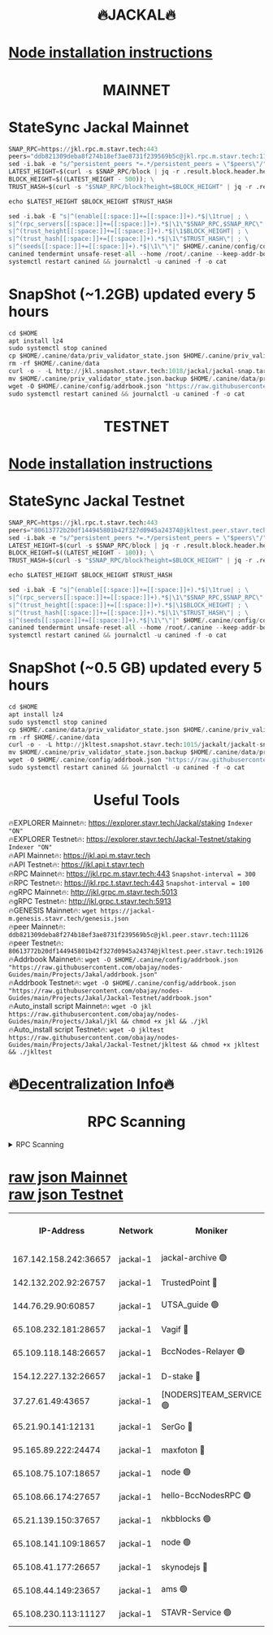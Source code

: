 <h1 align="center"> 🔥JACKAL🔥</h1>

[Node installation instructions](https://github.com/obajay/nodes-Guides/tree/main/Projects/Jakal)
=

<h1 align="center"> MAINNET</h1>

# StateSync Jackal Mainnet
```python
SNAP_RPC=https://jkl.rpc.m.stavr.tech:443
peers="ddb821309deba8f274b18ef3ae8731f239569b5c@jkl.rpc.m.stavr.tech:11126"
sed -i.bak -e "s/^persistent_peers *=.*/persistent_peers = \"$peers\"/" $HOME/.canine/config/config.toml
LATEST_HEIGHT=$(curl -s $SNAP_RPC/block | jq -r .result.block.header.height); \
BLOCK_HEIGHT=$((LATEST_HEIGHT - 500)); \
TRUST_HASH=$(curl -s "$SNAP_RPC/block?height=$BLOCK_HEIGHT" | jq -r .result.block_id.hash)

echo $LATEST_HEIGHT $BLOCK_HEIGHT $TRUST_HASH

sed -i.bak -E "s|^(enable[[:space:]]+=[[:space:]]+).*$|\1true| ; \
s|^(rpc_servers[[:space:]]+=[[:space:]]+).*$|\1\"$SNAP_RPC,$SNAP_RPC\"| ; \
s|^(trust_height[[:space:]]+=[[:space:]]+).*$|\1$BLOCK_HEIGHT| ; \
s|^(trust_hash[[:space:]]+=[[:space:]]+).*$|\1\"$TRUST_HASH\"| ; \
s|^(seeds[[:space:]]+=[[:space:]]+).*$|\1\"\"|" $HOME/.canine/config/config.toml
canined tendermint unsafe-reset-all --home /root/.canine --keep-addr-book
systemctl restart canined && journalctl -u canined -f -o cat
```
# SnapShot (~1.2GB) updated every 5 hours
```python
cd $HOME
apt install lz4
sudo systemctl stop canined
cp $HOME/.canine/data/priv_validator_state.json $HOME/.canine/priv_validator_state.json.backup
rm -rf $HOME/.canine/data
curl -o - -L http://jkl.snapshot.stavr.tech:1018/jackal/jackal-snap.tar.lz4 | lz4 -c -d - | tar -x -C $HOME/.canine --strip-components 2
mv $HOME/.canine/priv_validator_state.json.backup $HOME/.canine/data/priv_validator_state.json
wget -O $HOME/.canine/config/addrbook.json "https://raw.githubusercontent.com/obajay/nodes-Guides/main/Projects/Jakal/addrbook.json"
sudo systemctl restart canined && journalctl -u canined -f -o cat
```

<h1 align="center"> TESTNET</h1>

[Node installation instructions](https://github.com/obajay/nodes-Guides/tree/main/Projects/Jakal/Jackal-Testnet)
=

# StateSync Jackal Testnet
```python
SNAP_RPC=https://jkl.rpc.t.stavr.tech:443
peers="80613772b20df144945801b42f327d0945a24374@jkltest.peer.stavr.tech:19126"
sed -i.bak -e "s/^persistent_peers *=.*/persistent_peers = \"$peers\"/" $HOME/.canine/config/config.toml
LATEST_HEIGHT=$(curl -s $SNAP_RPC/block | jq -r .result.block.header.height); \
BLOCK_HEIGHT=$((LATEST_HEIGHT - 100)); \
TRUST_HASH=$(curl -s "$SNAP_RPC/block?height=$BLOCK_HEIGHT" | jq -r .result.block_id.hash)

echo $LATEST_HEIGHT $BLOCK_HEIGHT $TRUST_HASH

sed -i.bak -E "s|^(enable[[:space:]]+=[[:space:]]+).*$|\1true| ; \
s|^(rpc_servers[[:space:]]+=[[:space:]]+).*$|\1\"$SNAP_RPC,$SNAP_RPC\"| ; \
s|^(trust_height[[:space:]]+=[[:space:]]+).*$|\1$BLOCK_HEIGHT| ; \
s|^(trust_hash[[:space:]]+=[[:space:]]+).*$|\1\"$TRUST_HASH\"| ; \
s|^(seeds[[:space:]]+=[[:space:]]+).*$|\1\"\"|" $HOME/.canine/config/config.toml
canined tendermint unsafe-reset-all --home /root/.canine --keep-addr-book
systemctl restart canined && journalctl -u canined -f -o cat
```
# SnapShot (~0.5 GB) updated every 5 hours
```python
cd $HOME
apt install lz4
sudo systemctl stop canined
cp $HOME/.canine/data/priv_validator_state.json $HOME/.canine/priv_validator_state.json.backup
rm -rf $HOME/.canine/data
curl -o - -L http://jkltest.snapshot.stavr.tech:1015/jackalt/jackalt-snap.tar.lz4 | lz4 -c -d - | tar -x -C $HOME/.canine --strip-components 2
mv $HOME/.canine/priv_validator_state.json.backup $HOME/.canine/data/priv_validator_state.json
wget -O $HOME/.canine/config/addrbook.json "https://raw.githubusercontent.com/obajay/nodes-Guides/main/Projects/Jakal/Jackal-Testnet/addrbook.json"
sudo systemctl restart canined && journalctl -u canined -f -o cat
```

 <h1 align="center"> Useful Tools</h1>

🔥EXPLORER Mainnet🔥:      https://explorer.stavr.tech/Jackal/staking		        `Indexer "ON"` \
🔥EXPLORER Testnet🔥:      https://explorer.stavr.tech/Jackal-Testnet/staking     `Indexer "ON"` \
🔥API Mainnet🔥: 			 		 https://jkl.api.m.stavr.tech \
🔥API Testnet🔥: 			 		 https://jkl.api.t.stavr.tech \
🔥RPC Mainnet🔥:           https://jkl.rpc.m.stavr.tech:443              `Snapshot-interval = 300` \
🔥RPC Testnet🔥:           https://jkl.rpc.t.stavr.tech:443              `Snapshot-interval = 100` \
🔥gRPC Mainnet🔥:          http://jkl.grpc.m.stavr.tech:5013 \
🔥gRPC Testnet🔥:          http://jkl.grpc.t.stavr.tech:5913 \
🔥GENESIS Mainnet🔥:    `wget https://jackal-m.genesis.stavr.tech/genesis.json` \
🔥peer Mainnet🔥:					 `ddb821309deba8f274b18ef3ae8731f239569b5c@jkl.peer.stavr.tech:11126` \
🔥peer Testnet🔥:					 `80613772b20df144945801b42f327d0945a24374@jkltest.peer.stavr.tech:19126` \
🔥Addrbook Mainnet🔥:    ```wget -O $HOME/.canine/config/addrbook.json "https://raw.githubusercontent.com/obajay/nodes-Guides/main/Projects/Jakal/addrbook.json"``` \
🔥Addrbook Testnet🔥:    ```wget -O $HOME/.canine/config/addrbook.json "https://raw.githubusercontent.com/obajay/nodes-Guides/main/Projects/Jakal/Jackal-Testnet/addrbook.json"``` \
🔥Auto_install script Mainnet🔥: ```wget -O jkl https://raw.githubusercontent.com/obajay/nodes-Guides/main/Projects/Jakal/jkl && chmod +x jkl && ./jkl``` \
🔥Auto_install script Testnet🔥: ```wget -O jkltest https://raw.githubusercontent.com/obajay/nodes-Guides/main/Projects/Jakal/Jackal-Testnet/jkltest && chmod +x jkltest && ./jkltest```

🔥[Decentralization Info](https://github.com/obajay/StateSync-snapshots/tree/main/Projects/Jackal/Decentralization)🔥
=

<h1 align="center"> RPC Scanning</h1>

<details>
<summary>RPC Scanning</summary>

<h2 align="center"> We scan nodes in real time every 4 hours. And we provide the final result of RPC endpoints.
We cannot influence the operation of these nodes in any way. </h2>


```python
If Voting Power is higher than 0 --> then the Node is a validator of the network and may be subject to attack and be a potential threat to the chain.
```
```python
We marked such validators with a red symbol
```

</details>

[raw json Mainnet](https://rpc-check.jaclalm.stavr.tech/jaclalm/rpc-jaclalm-result.json) \
[raw json Testnet](https://github.com/obajay/StateSync-snapshots/tree/main/Projects/Jackal/Rpc-Check-Testnet)
=

<table><tr><th>IP-Address</th><th>Network</th><th>Moniker</th><th>Latest Block Height</th><th>Earliest Block Height</th><th>Catching Up</th><th>Tx Index</th><th>Voting Power</th><th>Scan Time</th></tr><tr><td>167.142.158.242:36657</td><td>jackal-1</td><td>jackal-archive 🟢</td><td>6695141</td><td>2770293</td><td>False</td><td>on</td><td>0</td><td>2024-03-01T12:23:16.726429738UTC</td></tr><tr><td>142.132.202.92:26757</td><td>jackal-1</td><td>TrustedPoint 🔴</td><td>6695133</td><td>6129401</td><td>False</td><td>on</td><td>291194</td><td>2024-03-01T12:22:29.742963991UTC</td></tr><tr><td>144.76.29.90:60857</td><td>jackal-1</td><td>UTSA_guide 🟢</td><td>6695138</td><td>6280001</td><td>False</td><td>on</td><td>0</td><td>2024-03-01T12:23:01.253745673UTC</td></tr><tr><td>65.108.232.181:28657</td><td>jackal-1</td><td>Vagif 🔴</td><td>6695139</td><td>6462201</td><td>False</td><td>off</td><td>60003</td><td>2024-03-01T12:23:05.993989832UTC</td></tr><tr><td>65.109.118.148:26657</td><td>jackal-1</td><td>BccNodes-Relayer 🟢</td><td>6687138</td><td>6489001</td><td>False</td><td>on</td><td>0</td><td>2024-03-01T12:22:58.934296072UTC</td></tr><tr><td>154.12.227.132:26657</td><td>jackal-1</td><td>D-stake 🔴</td><td>6695131</td><td>6591001</td><td>False</td><td>off</td><td>130261</td><td>2024-03-01T12:22:16.208994204UTC</td></tr><tr><td>37.27.61.49:43657</td><td>jackal-1</td><td>[NODERS]TEAM_SERVICE 🟢</td><td>6695130</td><td>6591201</td><td>False</td><td>on</td><td>0</td><td>2024-03-01T12:22:13.444544908UTC</td></tr><tr><td>65.21.90.141:12131</td><td>jackal-1</td><td>SerGo 🔴</td><td>6695132</td><td>6595132</td><td>False</td><td>off</td><td>51100</td><td>2024-03-01T12:22:25.372330821UTC</td></tr><tr><td>95.165.89.222:24474</td><td>jackal-1</td><td>maxfoton 🔴</td><td>6695139</td><td>6595139</td><td>False</td><td>off</td><td>117661</td><td>2024-03-01T12:23:06.387456224UTC</td></tr><tr><td>65.108.75.107:18657</td><td>jackal-1</td><td>node 🟢</td><td>6695137</td><td>6616732</td><td>False</td><td>on</td><td>0</td><td>2024-03-01T12:22:50.502308341UTC</td></tr><tr><td>65.108.66.174:27657</td><td>jackal-1</td><td>hello-BccNodesRPC 🟢</td><td>6695138</td><td>6628401</td><td>False</td><td>on</td><td>0</td><td>2024-03-01T12:23:01.578148951UTC</td></tr><tr><td>65.21.139.150:37657</td><td>jackal-1</td><td>nkbblocks 🟢</td><td>6695132</td><td>6639001</td><td>False</td><td>on</td><td>0</td><td>2024-03-01T12:22:25.049923332UTC</td></tr><tr><td>65.108.141.109:18657</td><td>jackal-1</td><td>node 🟢</td><td>6695131</td><td>6643057</td><td>False</td><td>on</td><td>0</td><td>2024-03-01T12:22:18.620517608UTC</td></tr><tr><td>65.108.41.177:26657</td><td>jackal-1</td><td>skynodejs 🔴</td><td>6695141</td><td>6668001</td><td>False</td><td>on</td><td>83734</td><td>2024-03-01T12:23:17.025730489UTC</td></tr><tr><td>65.108.44.149:23657</td><td>jackal-1</td><td>ams 🟢</td><td>6695139</td><td>6672643</td><td>False</td><td>on</td><td>0</td><td>2024-03-01T12:23:06.697790077UTC</td></tr><tr><td>65.108.230.113:11127</td><td>jackal-1</td><td>STAVR-Service 🟢</td><td>6695140</td><td>6694001</td><td>False</td><td>on</td><td>0</td><td>2024-03-01T12:23:09.056988459UTC</td></tr></table>
